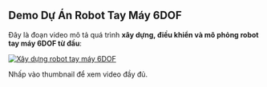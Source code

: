 ## Demo Dự Án Robot Tay Máy 6DOF

Đây là đoạn video mô tả quá trình **xây dựng, điều khiển và mô phỏng robot tay máy 6DOF từ đầu**:

[![Xây dựng robot tay máy 6DOF](https://img.youtube.com/vi/36f4Qu18nGw/maxresdefault.jpg)](https://youtu.be/36f4Qu18nGw)

Nhấp vào thumbnail để xem video đầy đủ.
